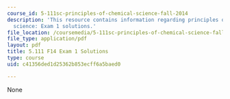 ```yaml
---
course_id: 5-111sc-principles-of-chemical-science-fall-2014
description: 'This resource contains information regarding principles of chemical
  science: Exam 1 solutions.'
file_location: /coursemedia/5-111sc-principles-of-chemical-science-fall-2014/c41356ded1d25362b853ecff6a5baed0_MIT5_111F14_Exam1Sol.pdf
file_type: application/pdf
layout: pdf
title: 5.111 F14 Exam 1 Solutions
type: course
uid: c41356ded1d25362b853ecff6a5baed0

---
```

None